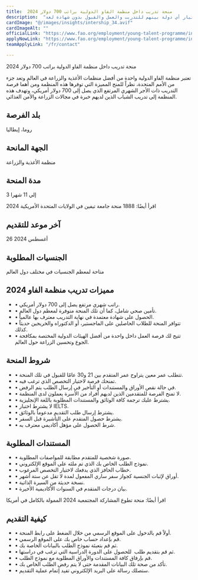 ```yaml
---
title:  منحة تدريب داخل منظمة الفاو الدولية براتب 700 دولار 2024 
description:  "تدريب وفرص عمل ممولة من الأمم المتحدة في 194 دولة حول العالم يمكنك اختيار أي دولة بينهم للتدريب والعمل والقبول بدون شهادة لغة" 
cardImage: "@/images/insights/intership_34.avif" 
cardImageAlt: "" 
officialLink: "https://www.fao.org/employment/young-talent-programme/internship-programme/en" 
applyNowLink: "https://www.fao.org/employment/young-talent-programme/internship-programme/en" 
teamApplyLink: "/fr/contact"

---
```


منحة تدريب داخل منظمة الفاو الدولية براتب 700 دولار 2024

تعتبر منظمة الفاو الدولية واحدة من أفضل منظمات الأغذية والزراعة في العالم وتعد جزء من الأمم المتحدة، نظراً للمنح المميزة التي توفرها هذه المنظمة ومن أهما فرصة التدريب ذات الأجر الشهري المرتفع الذي يصل إلى 700 دولار أمريكي، وتهدف هذه المنظمة إلى تدريب الشباب الذين لديهم خبرة في مجالات الزراعة والأمن الغذائي.

## بلد الفرصة

روما، إيطاليا

## الجهة المانحة

منظمة الأغذية والزراعة

## مدة المنحة

3 إلي 11 شهرا

اقرأ أيضًا: 1888 منحة جامعة تيفين في الولايات المتحدة الأمريكية 2024

## آخر موعد للتقديم

26 أغسطس 2024

## الجنسيات المطلوبة

متاحة لمعظم الجنسيات في مختلف دول العالم

## مميزات تدريب منظمة الفاو 2024

- • راتب شهري مرتفع يصل إلى 700 دولار أمريكي.
- • تأمين صحي شامل، كما أن تلك المنحة متوفرة لمعظم دول العالم.
- • الحصول على شهادة معتمدة في نهاية التدريب معترف بها عالمياً.
- • تتوافر المنحة للطلاب الحاصلين على الماجستير، أو الدكتوراه والخريجين حديثاً كذلك.
- • تتيح لك فرصة العمل داخل واحدة من أفضل الهيئات الدولية المختصة بمكافحة الجوع وتحسين الزراعة حول العالم.

## شروط المنحة

- • تتطلب عمر معين يتراوح عمر المتقدم بين 21 و30 عامًا للقبول في تلك المنحة.
- • تمنحك فرصة لاختيار التخصص الذي ترغب فيه.
- • في حالة نقص الأوراق والمستندات أو التأخير في إرسال الطلب يتم الرفض.
- • لا تمنح الفرصة للمتقدمين الذين لديهم أفراد من الأسرة يعملون لدى المنظمة.
- • يشترط عليك ترجمة كافة الوثائق والمستندات المطلوبة باللغة الإنجليزية.
- • لا يشترط اختبار IELTS.
- • يشترط إرسال طلب التقديم مدعوماً بالوثائق.
- • يشترط حصول المتقدم على التأشيرة قبل السفر.
- • شرط الحصول على مؤهل أكاديمي معترف به.

## المستندات المطلوبة

- • صورة شخصية للمتقدم مطابقة للمواصفات المطلوبة.
- • نموذج الطلب الخاص بك الذي تم ملئه على الموقع الإلكتروني.
- • خطاب الحافز الذي يدفعك لاختيار التخصص المرغوب.
- • أوراق لإثبات الجنسية كجواز سفر ساري المفعول لمدة لا تقل عن ستة أشهر.
- • نسخة حديثة من السيرة الذاتية.
- • بيان درجات المتقدم في السنوات الأكاديمية الأخيرة.

اقرأ أيضًا: منحة تطوع المشاركة المجتمعية 2024 الممولة بالكامل في أمريكا

## كيفية التقديم

- • أولاً قم بالدخول على الموقع الرسمي من خلال الضغط على رابط المنحة.
- • قم بإعداد حساب خاص بك على الموقع الرسمي.
- • ثم قم بتعبئة نموذج الطلب بالبيانات الخاصة بك.
- • ثم قم بتقديم طلب  للحصول على الدورة الدراسية التي ترغب في دراستها.
- • قم بإرفاق كافة المستندات والأوراق المطلوبة مع نموذج الطلب.
- • تأكد من صحة تلك البيانات المقدمة حتى لا يتم رفض الطلب الخاص بك.
- • ستصلك رسالة على البريد الإلكتروني تفيد إتمام عملية التقديم.

